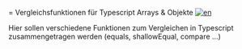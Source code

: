 = Vergleichsfunktionen für Typescript Arrays & Objekte
[![en](https://img.shields.io/badge/lang-en-red.svg)](./README.md)

Hier sollen verschiedene Funktionen zum Vergleichen in Typescript zusammengetragen werden (equals, shallowEqual, compare ...)
